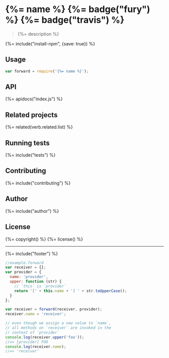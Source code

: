 # {%= name %} {%= badge("fury") %} {%= badge("travis") %}

> {%= description %}

{%= include("install-npm", {save: true}) %}

## Usage

```js
var forward = require('{%= name %}');
```

## API
{%= apidocs("index.js") %}

## Related projects
{%= related(verb.related.list) %}

## Running tests
{%= include("tests") %}

## Contributing
{%= include("contributing") %}

## Author
{%= include("author") %}

## License
{%= copyright() %}
{%= license() %}

***

{%= include("footer") %}


```js
//example.forward
var receiver = {};
var provider = {
  name: 'provider',
  upper: function (str) {
    // `this` is `provider`
    return '[' + this.name + '] ' + str.toUpperCase();
  }
};

var receiver = forward(receiver, provider);
receiver.name = 'receiver';

// even though we assign a new value to `name`,
// all methods on `receiver` are invoked in the 
// context of `provider`
console.log(receiver.upper('foo'));
//=> [provider] FOO
console.log(receiver.name);
//=> 'receiver'
```

